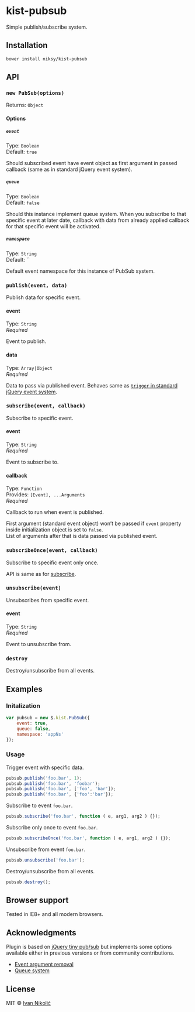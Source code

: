 # kist-pubsub

Simple publish/subscribe system.

## Installation

```sh
bower install niksy/kist-pubsub
```

## API

### `new PubSub(options)`

Returns: `Object`

#### Options

##### `event`

Type: `Boolean`  
Default: `true`

Should subscribed event have event object as first argument in passed callback (same as in standard jQuery event system).

##### `queue`

Type: `Boolean`  
Default: `false`

Should this instance implement queue system. When you subscribe to that specific event at later date, callback with data from already applied callback for that specific event will be activated.

##### `namespace`

Type: `String`  
Default: ``

Default event namespace for this instance of PubSub system.

### `publish(event, data)`

Publish data for specific event.

#### event

Type: `String`  
*Required*

Event to publish.

#### data

Type: `Array|Object`  
*Required*

Data to pass via published event. Behaves same as [`trigger` in standard jQuery event system](http://api.jquery.com/trigger/#trigger-event-extraParameters).

### `subscribe(event, callback)`

Subscribe to specific event.

#### event

Type: `String`  
*Required*

Event to subscribe to.

#### callback

Type: `Function`  
Provides: `[Event], ...Arguments`  
*Required*

Callback to run when event is published.

First argument (standard event object) won’t be passed if `event` property inside initialization object is set to `false`.  
List of arguments after that is data passed via published event.

### `subscribeOnce(event, callback)`

Subscribe to specific event only once.

API is same as for [subscribe](#subscribe).

### `unsubscribe(event)`

Unsubscribes from specific event.

#### event

Type: `String`  
*Required*

Event to unsubscribe from.

### `destroy`

Destroy/unsubscribe from all events.

## Examples

### Initalization

```js
var pubsub = new $.kist.PubSub({
	event: true,
	queue: false,
	namespace: 'appNs'
});
```

### Usage

Trigger event with specific data.

```js
pubsub.publish('foo.bar', 1);
pubsub.publish('foo.bar', 'foobar');
pubsub.publish('foo.bar', ['foo', 'bar']);
pubsub.publish('foo.bar', {'foo':'bar'});
```

Subscribe to event `foo.bar`.

```js
pubsub.subscribe('foo.bar', function ( e, arg1, arg2 ) {});
```

Subscribe only once to event `foo.bar`.

```js
pubsub.subscribeOnce('foo.bar', function ( e, arg1, arg2 ) {});
```

Unsubscribe from event `foo.bar`.

```js
pubsub.unsubscribe('foo.bar');
```

Destroy/unsubscribe from all events.

```js
pubsub.destroy();
```

## Browser support

Tested in IE8+ and all modern browsers.

## Acknowledgments

Plugin is based on [jQuery tiny pub/sub](https://github.com/cowboy/jquery-tiny-pubsub) but implements some options available either in previous versions or from community contributions.

* [Event argument removal](https://gist.github.com/661855/2c518edd29b744d04bff55ec9a2a5d12afe41595)
* [Queue system](https://gist.github.com/661855/2c518edd29b744d04bff55ec9a2a5d12afe41595#comment-586453)

## License

MIT © [Ivan Nikolić](http://ivannikolic.com)
